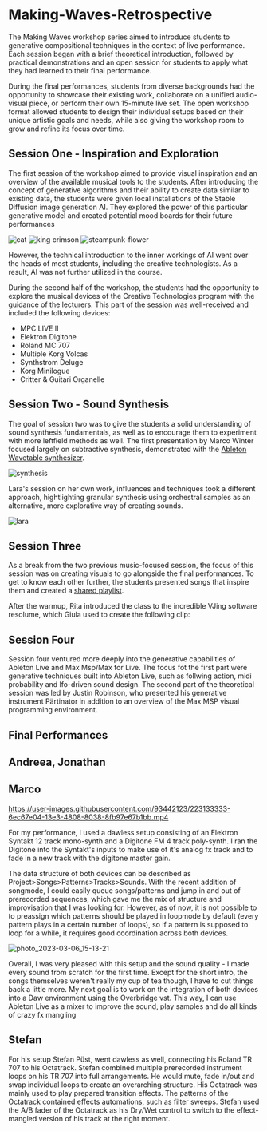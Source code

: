 # Making-Waves-Retrospective

The Making Waves workshop series aimed to introduce students to generative compositional techniques in the context of live performance. Each session began with a brief theoretical introduction, followed by practical demonstrations and an open session for students to apply what they had learned to their final performance.

During the final performances, students from diverse backgrounds had the opportunity to showcase their existing work, collaborate on a unified audio-visual piece, or perform their own 15-minute live set. The open workshop format allowed students to design their individual setups based on their unique artistic goals and needs, while also giving the workshop room to grow and refine its focus over time.

## Session One - Inspiration and Exploration

The first session of the workshop aimed to provide visual inspiration and an overview of the available musical tools to the students. After introducing the concept of generative algorithms and their ability to create data similar to existing data, the students were given local installations of the Stable Diffusion image generation AI. They explored the power of this particular generative model and created potential mood boards for their future performances

![cat](https://user-images.githubusercontent.com/93442123/224561542-e3ef4463-69a9-483f-ad23-7ce9c8712c5c.png)
![king crimson](https://user-images.githubusercontent.com/93442123/224561546-b6167e73-9c9a-4118-99b0-a79ea5851d74.png)
![steampunk-flower](https://user-images.githubusercontent.com/93442123/224561549-88358dda-2e81-474f-9d20-40931f1ab7c4.png)

However, the technical introduction to the inner workings of AI went over the heads of most students, including the creative technologists. As a result, AI was not further utilized in the course.

During the second half of the workshop, the students had the opportunity to explore the musical devices of the Creative Technologies program with the guidance of the lecturers. This part of the session was well-received and included the following devices:

* MPC LIVE II
* Elektron Digitone
* Roland MC 707
* Multiple Korg Volcas
* Synthstrom Deluge
* Korg Minilogue
* Critter & Guitari Organelle

## Session Two - Sound Synthesis

The goal of session two was to give the students a solid understanding of sound synthesis fundamentals, as well as to encourage them to experiment with more leftfield methods as well. The first presentation by Marco Winter focused largely on subtractive synthesis, demonstrated with the [Ableton Wavetable synthesizer](https://www.ableton.com/de/packs/wavetable/).

![synthesis](https://user-images.githubusercontent.com/93442123/224562024-4d1ccd50-3faa-447f-bcfe-b1d0d39f23c3.jpg)

Lara's session on her own work, influences and techniques took a different approach, hightlighting granular synthesis using orchestral samples as an alternative, more explorative way of creating sounds.

![lara](https://user-images.githubusercontent.com/93442123/224565359-320e0252-161d-4058-bc26-e747a61eb141.JPG)

## Session Three

As a break from the two previous music-focused session, the focus of this session was on creating visuals to go alongside the final performances.
To get to know each other further, the students presented songs that inspire them and created a [shared playlist](https://open.spotify.com/playlist/7loq1NhkBNZHofEJ2ye6yU?si=9ad230fdd12c4b2c).

After the warmup, Rita introduced the class to the incredible VJing software resolume, which Giula used to create the following clip:


## Session Four

Session four ventured more deeply into the generative capabilities of Ableton Live and Max Msp/Max for Live. 
The focus fot the first part were generative techniques built into Ableton Live, such as follwing action, midi probability and lfo-driven sound design.
The second part of the theoretical session was led by Justin Robinson, who presented his generative instrument Pärtinator in addition to an overview of the Max MSP visual programming environment. 

## Final Performances
## Andreea, Jonathan

## Marco


https://user-images.githubusercontent.com/93442123/223133333-6ec67e04-13e3-4808-8038-8fb97e67b1bb.mp4


For my performance, I used a dawless setup consisting of an Elektron Syntakt 12 track mono-synth and a Digitone FM 4 track poly-synth. I ran the Digitone into the Syntakt's inputs to make use of it's analog fx track and to fade in a new track with the digitone master gain.

The data structure of both devices can be described as Project>Songs>Patterns>Tracks>Sounds.
With the recent addition of songmode, I could easily queue songs/patterns and jump in and out of prerecorded sequences, which gave me the mix of structure and improvisation that I was looking for.
However, as of now, it is not possible to to preassign which patterns should be played in loopmode by default (every pattern plays in a certain number of loops), so if a pattern is supposed to loop for a while, it requires good coordination across both devices.

![photo_2023-03-06_15-13-21](https://user-images.githubusercontent.com/93442123/223134463-e2f5460a-331e-48c6-bd32-08fd7c82d908.jpg)


Overall, I was very pleased with this setup and the sound quality - I made every sound from scratch for the first time.
Except for the short intro, the songs themselves weren't really my cup of tea though, I have to cut things back a little more. My next goal is to work on the integration of both devices into a Daw environment using the Overbridge vst. This way, I can use Ableton Live as a mixer to improve the sound, play samples and do all kinds of crazy fx mangling

## Stefan

For his setup Stefan Püst, went dawless as well, connecting his Roland TR 707 to his Octatrack. 
Stefan combined multiple prerecorded instrument loops on his TR 707 into full arrangements. He would mute, fade in/out and swap individual loops to create an overarching structure. His Octatrack was mainly used to play prepared transition effects. The patterns of the Octatrack contained effects automations, such as filter sweeps. Stefan used the A/B fader of the Octatrack as his Dry/Wet control to switch to the effect-mangled version of his track at the right moment.
